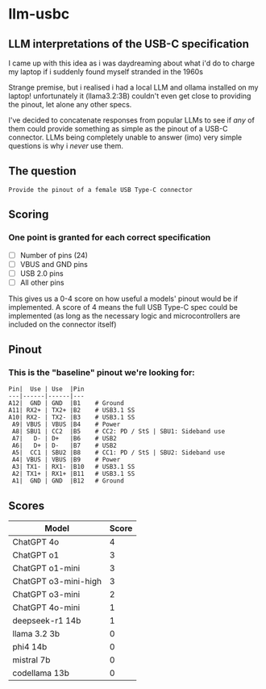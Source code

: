 # llm-usbc

## LLM interpretations of the USB-C specification

I came up with this idea as i was daydreaming about what i'd do to charge my laptop if i suddenly found myself stranded in the 1960s

Strange premise, but i realised i had a local LLM and ollama installed on my laptop! unfortunately it (llama3.2:3B) couldn't even get close to providing the pinout, let alone any other specs.

I've decided to concatenate responses from popular LLMs to see if *any* of them could provide something as simple as the pinout of a USB-C connector. LLMs being completely unable to answer (imo) very simple questions is why i *never* use them.

## The question

```
Provide the pinout of a female USB Type-C connector
```

## Scoring

### One point is granted for each correct specification

- [ ] Number of pins (24)
- [ ] VBUS and GND pins
- [ ] USB 2.0 pins
- [ ] All other pins

This gives us a 0-4 score on how useful a models' pinout would be if implemented. A score of 4 means the full USB Type-C spec could be implemented (as long as the necessary logic and microcontrollers are included on the connector itself)

## Pinout

### This is the "baseline" pinout we're looking for:

```
Pin|  Use | Use  |Pin
---|------|------|---
A12|  GND | GND  |B1    # Ground
A11| RX2+ | TX2+ |B2    # USB3.1 SS
A10| RX2- | TX2- |B3    # USB3.1 SS
 A9| VBUS | VBUS |B4    # Power
 A8| SBU1 | CC2  |B5    # CC2: PD / StS | SBU1: Sideband use
 A7|   D- | D+   |B6    # USB2
 A6|   D+ | D-   |B7    # USB2
 A5|  CC1 | SBU2 |B8    # CC1: PD / StS | SBU2: Sideband use
 A4| VBUS | VBUS |B9    # Power
 A3| TX1- | RX1- |B10   # USB3.1 SS
 A2| TX1+ | RX1+ |B11   # USB3.1 SS
 A1|  GND | GND  |B12   # Ground
```

## Scores

| Model | Score |
|-------|-------|
| ChatGPT 4o | 4 |
| ChatGPT o1 | 3 |
| ChatGPT o1-mini | 3 |
| ChatGPT o3-mini-high | 3 |
| ChatGPT o3-mini | 2 |
| ChatGPT 4o-mini | 1 |
| deepseek-r1 14b | 1 |
| llama 3.2 3b | 0 |
| phi4 14b | 0 |
| mistral 7b | 0 |
| codellama 13b | 0 |


